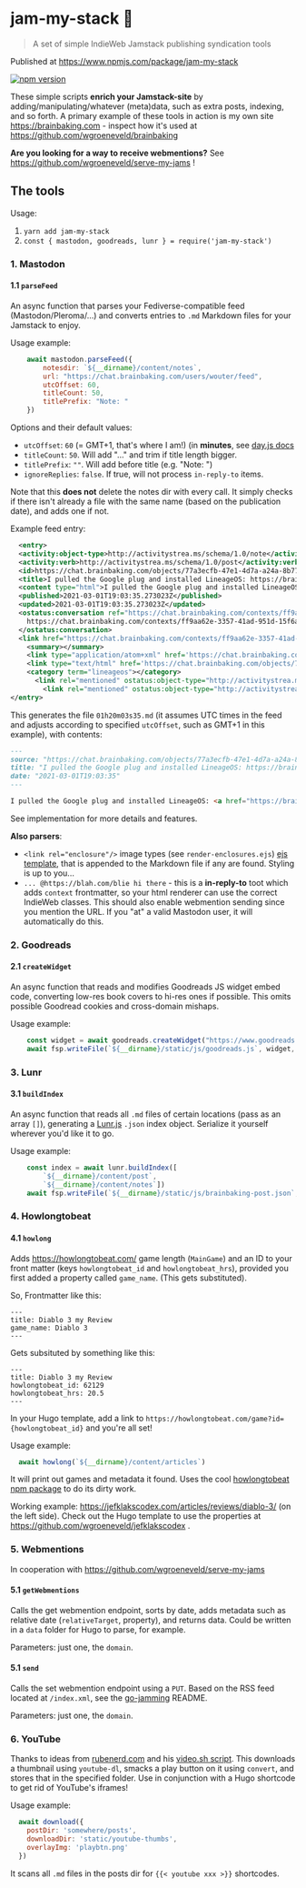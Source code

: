 # jam-my-stack 🥞

> A set of simple IndieWeb Jamstack publishing syndication tools

Published at https://www.npmjs.com/package/jam-my-stack

[![npm version](https://badge.fury.io/js/jam-my-stack.svg)](https://badge.fury.io/js/jam-my-stack)

These simple scripts **enrich your Jamstack-site** by adding/manipulating/whatever (meta)data, such as extra posts, indexing, and so forth. A primary example of these tools in action is my own site https://brainbaking.com - inspect how it's used at https://github.com/wgroeneveld/brainbaking 

**Are you looking for a way to receive webmentions?** See https://github.com/wgroeneveld/serve-my-jams !

## The tools

Usage: 

1. `yarn add jam-my-stack`
2. `const { mastodon, goodreads, lunr } = require('jam-my-stack')`

### 1. Mastodon

#### 1.1 `parseFeed`

An async function that parses your Fediverse-compatible feed (Mastodon/Pleroma/...) and converts entries to `.md` Markdown files for your Jamstack to enjoy. 

Usage example:

```js
    await mastodon.parseFeed({
        notesdir: `${__dirname}/content/notes`,
        url: "https://chat.brainbaking.com/users/wouter/feed",
        utcOffset: 60,
        titleCount: 50,
        titlePrefix: "Note: "
    })
```

Options and their default values: 

- `utcOffset`: `60` (= GMT+1, that's where I am!) (in **minutes**, see [day.js docs](https://day.js.org/docs/en/manipulate/utc-offset)
- `titleCount`: `50`. Will add "..." and trim if title length bigger.
- `titlePrefix`: `""`. Will add before title (e.g. "Note: ")
- `ignoreReplies`: `false`. If true, will not process `in-reply-to` items.

Note that this **does not** delete the notes dir with every call. It simply checks if there isn't already a file with the same name (based on the publication date), and adds one if not. 

Example feed entry:

```xml
  <entry>
  <activity:object-type>http://activitystrea.ms/schema/1.0/note</activity:object-type>
  <activity:verb>http://activitystrea.ms/schema/1.0/post</activity:verb>
  <id>https://chat.brainbaking.com/objects/77a3ecfb-47e1-4d7a-a24a-8b779d80a8ac</id>
  <title>I pulled the Google plug and installed LineageOS: https://brainbaking.com/post/2021/03/getting-ri...</title>
  <content type="html">I pulled the Google plug and installed LineageOS: &lt;a href=&quot;https://brainbaking.com/post/2021/03/getting-rid-of-tracking-using-lineageos/&quot; rel=&quot;ugc&quot;&gt;https://brainbaking.com/post/2021/03/getting-rid-of-tracking-using-lineageos/&lt;/a&gt; Very impressed so far! Also rely on my own CalDAV server to replace GCalendar. Any others here running &lt;a class=&quot;hashtag&quot; data-tag=&quot;lineageos&quot; href=&quot;https://chat.brainbaking.com/tag/lineageos&quot; rel=&quot;tag ugc&quot;&gt;#lineageos&lt;/a&gt; for privacy reasons?</content>
  <published>2021-03-01T19:03:35.273023Z</published>
  <updated>2021-03-01T19:03:35.273023Z</updated>
  <ostatus:conversation ref="https://chat.brainbaking.com/contexts/ff9aa62e-3357-41ad-951d-15f6ad506424">
    https://chat.brainbaking.com/contexts/ff9aa62e-3357-41ad-951d-15f6ad506424
  </ostatus:conversation>
  <link href="https://chat.brainbaking.com/contexts/ff9aa62e-3357-41ad-951d-15f6ad506424" rel="ostatus:conversation"/>
    <summary></summary>
    <link type="application/atom+xml" href='https://chat.brainbaking.com/objects/77a3ecfb-47e1-4d7a-a24a-8b779d80a8ac' rel="self"/>
    <link type="text/html" href='https://chat.brainbaking.com/objects/77a3ecfb-47e1-4d7a-a24a-8b779d80a8ac' rel="alternate"/>
    <category term="lineageos"></category>
      <link rel="mentioned" ostatus:object-type="http://activitystrea.ms/schema/1.0/collection" href="http://activityschema.org/collection/public"/>
        <link rel="mentioned" ostatus:object-type="http://activitystrea.ms/schema/1.0/person" href="https://chat.brainbaking.com/users/wouter"/>
</entry>
```

This generates the file `01h20m03s35.md` (it assumes UTC times in the feed and adjusts according to specified `utcOffset`, such as GMT+1 in this example), with contents:

```md
---
source: "https://chat.brainbaking.com/objects/77a3ecfb-47e1-4d7a-a24a-8b779d80a8ac"
title: "I pulled the Google plug and installed LineageOS: https://brainbaking.com/post/2021/03/getting-ri..."
date: "2021-03-01T19:03:35"
---

I pulled the Google plug and installed LineageOS: <a href="https://brainbaking.com/post/2021/03/getting-rid-of-tracking-using-lineageos/" rel="ugc">https://brainbaking.com/post/2021/03/getting-rid-of-tracking-using-lineageos/</a> Very impressed so far! Also rely on my own CalDAV server to replace GCalendar. Any others here running <a class="hashtag" data-tag="lineageos" href="https://chat.brainbaking.com/tag/lineageos" rel="tag ugc">#lineageos</a> for privacy reasons?
```

See implementation for more details and features. 

**Also parsers**:

- `<link rel="enclosure"/>` image types (see `render-enclosures.ejs`) [ejs template](https://ejs.co/), that is appended to the Markdown file if any are found. Styling is up to you...
- `... @https://blah.com/blie hi there` - this is a **in-reply-to** toot which adds `context` frontmatter, so your html renderer can use the correct IndieWeb classes. This should also enable webmention sending since you mention the URL. If you "at" a valid Mastodon user, it will automatically do this. 

### 2. Goodreads

#### 2.1 `createWidget`

An async function that reads and modifies Goodreads JS widget embed code, converting low-res book covers to hi-res ones if possible. This omits possible Goodread cookies and cross-domain mishaps. 

Usage example:

```js
    const widget = await goodreads.createWidget("https://www.goodreads.com/review/grid_widget/5451893.Wouter's%20bookshelf:%20read?cover_size=medium&hide_link=&hide_title=&num_books=12&order=d&shelf=read&sort=date_added&widget_id=1496758344")
    await fsp.writeFile(`${__dirname}/static/js/goodreads.js`, widget, 'utf-8')
```

### 3. Lunr

#### 3.1 `buildIndex`

An async function that reads all `.md` files of certain locations (pass as an array `[]`), generating a [Lunr.js](https://lunrjs.com/) `.json` index object. Serialize it yourself wherever you'd like it to go.

Usage example:

```js
    const index = await lunr.buildIndex([
        `${__dirname}/content/post`,
        `${__dirname}/content/notes`])
    await fsp.writeFile(`${__dirname}/static/js/brainbaking-post.json`, JSON.stringify(index), 'utf-8')
```

### 4. Howlongtobeat

#### 4.1 `howlong`

Adds https://howlongtobeat.com/ game length (`MainGame`) and an ID to your front matter (keys `howlongtobeat_id` and `howlongtobeat_hrs`), provided you first added a property called `game_name`. (This gets substituted).

So, Frontmatter like this:

```
---
title: Diablo 3 my Review
game_name: Diablo 3
---
```

Gets subsituted by something like this:

```
---
title: Diablo 3 my Review
howlongtobeat_id: 62129
howlongtobeat_hrs: 20.5
---
```

In your Hugo template, add a link to `https://howlongtobeat.com/game?id={howlongtobeat_id}` and you're all set!

Usage example:

```js
  await howlong(`${__dirname}/content/articles`)
```

It will print out games and metadata it found. Uses the cool [howlongtobeat npm package](https://www.npmjs.com/package/howlongtobeat) to do its dirty work. 

Working example: https://jefklakscodex.com/articles/reviews/diablo-3/ (on the left side). Check out the Hugo template to use the properties at https://github.com/wgroeneveld/jefklakscodex .

### 5. Webmentions

In cooperation with https://github.com/wgroeneveld/serve-my-jams

#### 5.1 `getWebmentions`

Calls the get webmention endpoint, sorts by date, adds metadata such as relative date (`relativeTarget`, property), and returns data. Could be written in a `data` folder for Hugo to parse, for example. 

Parameters: just one, the `domain`.

#### 5.1 `send`

Calls the set webmention endpoint using a `PUT`. Based on the RSS feed located at `/index.xml`, see the [go-jamming](github.com/wgroeneveld/go-jamming) README. 

Parameters: just one, the `domain`.

### 6. YouTube

Thanks to ideas from [rubenerd.com](https://rubenerd.com) and his [video.sh script](https://gitlab.com/rubenerd/rubenerd.com/-/blob/trunk/scripts/video.sh). This downloads a thumbnail using `youtube-dl`, smacks a play button on it using `convert`, and stores that in the specified folder. Use in conjunction with a Hugo shortcode to get rid of YouTube's iframes!

Usage example:

```js
  await download({
    postDir: 'somewhere/posts',
    downloadDir: 'static/youtube-thumbs',
    overlayImg: 'playbtn.png'
  })
```
It scans all `.md` files in the posts dir for `{{< youtube xxx >}}` shortcodes. 

